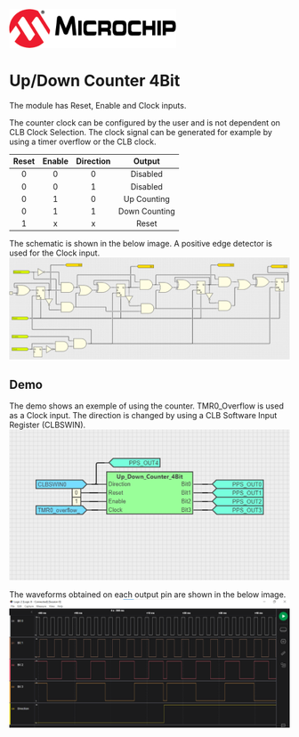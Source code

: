 <!-- Please do not change this html logo with link -->

<a href="https://www.microchip.com" rel="nofollow"><img src="images/microchip.png" alt="MCHP" width="300"/></a>

# Up/Down Counter 4Bit

The module has Reset, Enable and Clock inputs. 

The counter clock can be configured by the user and is not dependent on CLB Clock Selection. The clock signal can be generated for example by using a timer overflow or the CLB clock.

| **Reset** | **Enable** | **Direction** |   **Output**  |
|:---------:|:----------:|:-------------:|:-------------:|
|     0     |      0     |       0       |    Disabled   |
|     0     |      0     |       1       |    Disabled   |
|     0     |      1     |       0       |  Up Counting  |
|     0     |      1     |       1       | Down Counting |
|     1     |      x     |       x       |     Reset     |

The schematic is shown in the below image. A positive edge detector is used for the Clock input.
<br><img src="images/up_down_counter_4bit.png" width="600">

## Demo

The demo shows an exemple of using the counter. TMR0_Overflow is used as a Clock input. The direction is changed by using a CLB Software Input Register (CLBSWIN).
<br><img src="images/up_down_counter_4bit_demo.png" width="600">

 The waveforms obtained on each output pin are shown in the below image.
<br><img src="images/up_down_counter_4bit_waveforms.png" width="600">